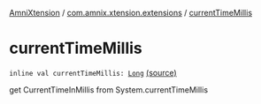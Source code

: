 [AmniXtension](../index.md) / [com.amnix.xtension.extensions](index.md) / [currentTimeMillis](./current-time-millis.md)

# currentTimeMillis

`inline val currentTimeMillis: `[`Long`](https://kotlinlang.org/api/latest/jvm/stdlib/kotlin/-long/index.html) [(source)](https://github.com/AmniX/AmniXTension/tree/master/AmniXtension/src/main/java/com/amnix/xtension/extensions/GlobalExtensions.kt#L233)

get CurrentTimeInMillis from System.currentTimeMillis

